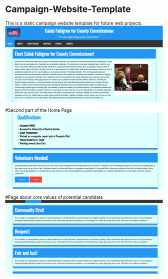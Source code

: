 # Campaign-Website-Template

This is a static campaign website template for future web projects.
![Home Page](images/homepage.png?raw=true "Home Page")

#Second part of the Home Page
![Home Page](images/homepage2.png?raw=true "Second Part of Home Page")

#Page about core values of potential candidate
![Core Values Page](images/core_values_page.png?raw=true "Core Values")